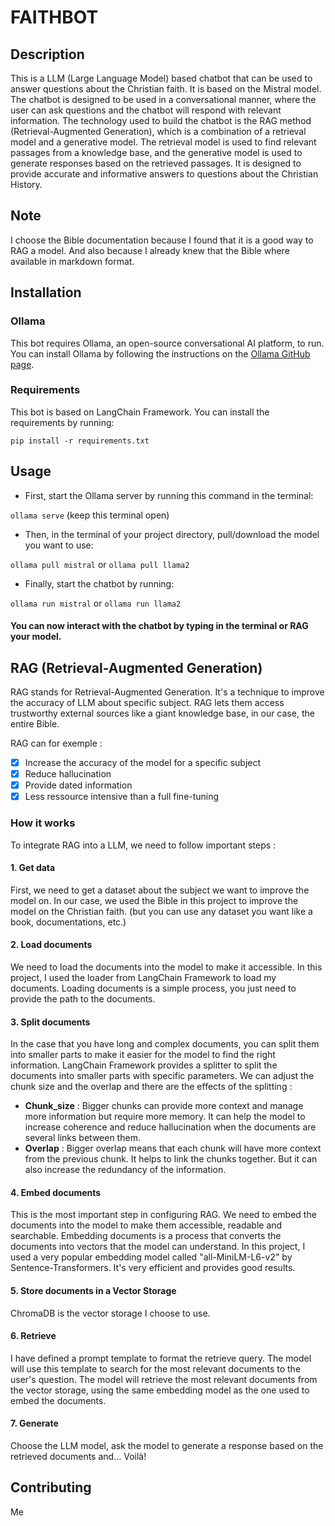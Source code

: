# FAITHBOT

## Description
This is a LLM (Large Language Model) based chatbot that can be used to answer questions about the Christian faith. It is based on the Mistral model. The chatbot is designed to be used in a conversational manner, where the user can ask questions and the chatbot will respond with relevant information. The technology used to build the chatbot is the RAG method (Retrieval-Augmented Generation), which is a combination of a retrieval model and a generative model. The retrieval model is used to find relevant passages from a knowledge base, and the generative model is used to generate responses based on the retrieved passages. It is designed to provide accurate and informative answers to questions about the Christian History.

## Note
I choose the Bible documentation because I found that it is a good way to RAG a model. And also because I already knew that the Bible where available in markdown format.


## Installation

### Ollama

This bot requires Ollama, an open-source conversational AI platform, to run.
You can install Ollama by following the instructions on the [Ollama GitHub page](https://github.com/ollama/ollama).

### Requirements

This bot is based on LangChain Framework. You can install the requirements by running:

`pip install -r requirements.txt`

## Usage

- First, start the Ollama server by running this command in the terminal:

`ollama serve` (keep this terminal open)

- Then, in the terminal of your project directory, pull/download the model you want to use:

`ollama pull mistral` or `ollama pull llama2`

- Finally, start the chatbot by running:

`ollama run mistral` or `ollama run llama2`

#### You can now interact with the chatbot by typing in the terminal or RAG your model.

## RAG (Retrieval-Augmented Generation)

RAG stands for Retrieval-Augmented Generation. It's a technique to improve the accuracy of LLM about specific subject. RAG lets them access trustworthy external sources like a giant knowledge base, in our case, the entire Bible.

RAG can for exemple :

- [x] Increase the accuracy of the model for a specific subject
- [x] Reduce hallucination
- [x] Provide dated information
- [x] Less ressource intensive than a full fine-tuning

### How it works

To integrate RAG into a LLM, we need to follow important steps :

#### 1. Get data

First, we need to get a dataset about the subject we want to improve the model on. In our case, we used the Bible in this project to improve the model on the Christian faith. (but you can use any dataset you want like a book, documentations, etc.)

#### 2. Load documents

We need to load the documents into the model to make it accessible. In this project, I used the loader from LangChain Framework to load my documents.
Loading documents is a simple process, you just need to provide the path to the documents.


#### 3. Split documents

In the case that you have long and complex documents, you can split them into smaller parts to make it easier for the model to find the right information. LangChain Framework provides a splitter to split the documents into smaller parts with specific parameters.
We can adjust the chunk size and the overlap and there are the effects of the splitting :

- **Chunk_size** : Bigger chunks can provide more context and manage more information but require more memory. It can help the model to increase coherence and reduce hallucination when the documents are several links between them.
- **Overlap** : Bigger overlap means that each chunk will have more context from the previous chunk. It helps to link the chunks together. But it can also increase the redundancy of the information.

#### 4. Embed documents

This is the most important step in configuring RAG. We need to embed the documents into the model to make them accessible, readable and searchable. Embedding documents is a process that converts the documents into vectors that the model can understand. In this project, I used a very popular embedding model called "all-MiniLM-L6-v2" by Sentence-Transformers. It's very efficient and provides good results.


#### 5. Store documents in a Vector Storage

ChromaDB is the vector storage I choose to use. 

#### 6. Retrieve

I have defined a prompt template to format the retrieve query. The model will use this template to search for the most relevant documents to the user's question. The model will retrieve the most relevant documents from the vector storage, using the same embedding model as the one used to embed the documents.

#### 7. Generate

Choose the LLM model, ask the model to generate a response based on the retrieved documents and... Voilà!

## Contributing

Me

